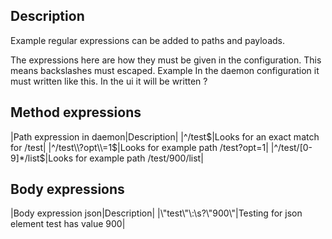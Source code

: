 ## Description
Example regular expressions can be added to paths and payloads.

The expressions here are how they must be given in the configuration. This means
backslashes must escaped.
Example
In the daemon configuration it must written like this. In the ui it will be written \?

## Method expressions
|Path expression in daemon|Description|
|^/test$|Looks for an exact match for /test|
|^/test\\?opt\\=1$|Looks for example path /test?opt=1|
|^/test/[0-9]*/list$|Looks for example path /test/900/list|

## Body expressions
|Body expression json|Description|
|\\\"test\\\"\\:\\s?\\\"900\\\"|Testing for json element test has value 900|





